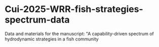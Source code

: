 # Cui-2025-WRR-fish-strategies-spectrum-data
Data and materials for the manuscript: "A capability-driven spectrum of hydrodynamic strategies in a fish community

